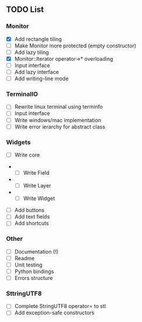 ## TODO List
### Monitor
- [x] Add rectangle tiling
- [ ] Make Monitor more protected (empty constructor)
- [ ] Add lazy tiling
- [x] Monitor::Iterator operator->* overloading
- [ ] Input interface
- [ ] Add lazy interface
- [ ] Add writing-line mode

### TerminalIO
- [ ] Rewrite linux terminal using terminfo
- [ ] Input interface
- [ ] Write windows/mac implementation
- [ ] Write error ierarchy for abstract class

### Widgets
- [ ] Write core
- - [ ] Write Field
- - [ ] Write Layer
- - [ ] Write Widget
- [ ] Add buttons
- [ ] Add text fields
- [ ] Add shortcuts

### Other
- [ ] Documentation (!)
- [ ] Readme
- [ ] Unit testing
- [ ] Python bindings
- [ ] Errors structure

### SttringUTF8
- [ ] Complete StringUTF8 operator= to stl
- [ ] Add exception-safe constructors
